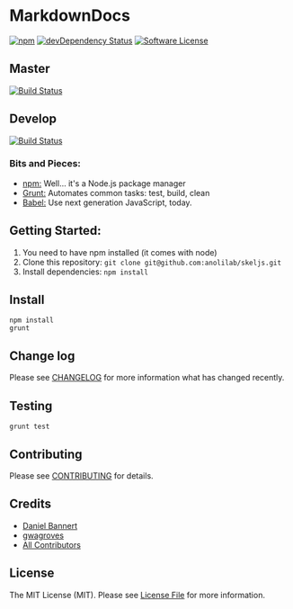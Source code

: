 # MarkdownDocs

[![npm](https://img.shields.io/npm/v/MarkdownDocs.svg?style=flat-square)](https://www.npmjs.com/package/MarkdownDocs)
[![devDependency Status](https://david-dm.org/MarkdownDoc/markdowndoc/dev-status.svg?style=flat-square)](https://david-dm.org/MarkdownDoc/markdowndoc#info=devDependencies)
[![Software License](https://img.shields.io/badge/license-:package_license-brightgreen.svg?style=flat-square)](LICENSE)

## Master
[![Build Status](https://img.shields.io/travis/MarkdownDoc/markdowndoc/master.svg?style=flat-square)](https://travis-ci.org/MarkdownDoc/markdowndoc)

## Develop
[![Build Status](https://img.shields.io/travis/MarkdownDoc/markdowndoc/master.svg?style=flat-square)](https://travis-ci.org/MarkdownDoc/markdowndoc)

### Bits and Pieces:
* [npm:](https://npmjs.org/) Well... it's a Node.js package manager
* [Grunt:](http://gruntjs.com/) Automates common tasks: test, build, clean
* [Babel:](https://github.com/babel/babel/) Use next generation JavaScript, today.

## Getting Started:

1. You need to have npm installed (it comes with node)
2. Clone this repository: `git clone git@github.com:anolilab/skeljs.git`
3. Install dependencies: `npm install`

## Install

~~~
npm install
grunt
~~~

## Change log

Please see [CHANGELOG](CHANGELOG.md) for more information what has changed recently.

## Testing

~~~
grunt test
~~~

## Contributing

Please see [CONTRIBUTING](CONTRIBUTING.md) for details.

## Credits

- [Daniel Bannert](https://github.com/prisis)
- [gwagroves](https://github.com/gwagroves)
- [All Contributors](../../contributors)

## License

The MIT License (MIT). Please see [License File](LICENSE.md) for more information.
